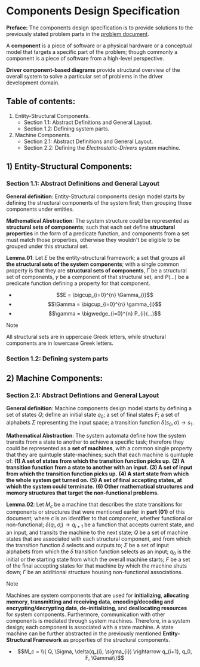 # Components Design Specification

**Preface:**
The components design specification is to provide solutions to the previously stated problem parts in the [problem document](https://github.com/Electrostat-Lab/Electrostatic-Drivers/blob/master/docs/electro-drivers/problem.md). 

A **component** is a piece of software or a physical hardware or a conceptual model that targets a specific part of the problem; though commonly a component is a piece of software from a high-level perspective.

**Driver component-based diagrams** provide structural overview of the overall system to solve a particular set of problems in the driver development domain.

## Table of contents:
1) Entity-Structural Components.
    * Section 1.1: Abstract Definitions and General Layout.
    * Section 1.2: Defining system parts.
2) Machine Components.
    * Section 2.1: Abstract Definitions and General Layout.
    * Section 2.2: Defining the _Electrostatic-Drivers_ system machine.

## 1) Entity-Structural Components:

### Section 1.1: Abstract Definitions and General Layout

**General definition**: Entity-Structural components design model starts by defining the structural components of the system first; then grouping those components under entities.

**Mathematical Abstraction**: The system structure could be represented as **structural sets of components**; such that each set define **structural properties** in the form of a predicate function, and components from a set must match those properties, otherwise they wouldn't be eligible to be grouped under this structural set.

**Lemma.01**: Let $E$ be the entity-structural framework; a set that groups all **the structural sets of the system components**; with a single common property is that they are **structural sets of components**, $\Gamma$ be a structural set of components, $\gamma$ be a component of that structural set, and $P(...)$ be a predicate function defining a property for that component.

* $$E = \bigcup_{i=0}^{n} \Gamma_{i}$$
* $$\Gamma = \bigcup_{i=0}^{n} \gamma_{i}$$
* $$\gamma = \bigwedge_{i=0}^{n} P_{i}(...)$$

> [!NOTE]
> All structural sets are in uppercase Greek letters, while structural components are in lowercase Greek letters.
>

### Section 1.2: Defining system parts



## 2) Machine Components:

### Section 2.1: Abstract Defintions and General Layout

**General definition**: Machine components design model starts by defining a set of states $Q$; define an initial state $q_0$; a set of final states $F$; a set of alphabets $\Sigma$ representing the input space; a transition function $\delta(s_0, \sigma) \rightarrow s_1$.

**Mathematical Abstraction**: The system automata define how the system transits from a state to another to achieve a specific task; therefore they could be represented as a **set of machines**, with a common single property that they are quintuple state-machines; such that each machine is quintuple of: **(1) A set of states from which the transition function picks up.** **(2) A transition function from a state to another with an input.** **(3) A set of input from which the transition function picks up.** **(4) A start state from which the whole system get turned on.** **(5) A set of final accepting states, at which the system could terminate.** **(6) Other mathematical structures and memory structures that target the non-functional problems.** 

**Lemma.02**: Let $M_c$ be a machine that describes the state transitions for components or structures that were mentioned earlier in **part (01)** of this document; where $c$ is an identifier to that component, whether functional or non-functional; $\delta(q_{i}, \sigma_{i}) \rightarrow q_{i+1}$ be a function that accepts current state, and an input, and transits the machine to the next state; $Q$ be a set of machine states that are associated with each structural component, and from which the transition function $\delta$ selects and outputs to; $\Sigma$ be a set of input alphabets from which the $\delta$ transition function selects as an input; $q_0$ is the initial or the starting state from which the overall machine starts; $F$ be a set of the final accepting states for that machine by which the machine shuts down; $\Gamma$ be an additional structure housing non-functional associations.


> [!NOTE]
> Machines are system components that are used for **initializing**, **allocating memory**, **transmitting and receiving data**, **encoding/decoding and encrypting/decrypting data**, **de-initializing**, and **deallocating resources** for system components. Furthermore, communication with other components is mediated through system machines. Therefore, in a system design; each component is associated with a state machine. A state machine can be further abstracted in the previously mentioned **Entity-Structural Framework** as properties of the structural components.
>

* $$M_c = \\{ Q, \Sigma, \delta(q_{i}, \sigma_{i}) \rightarrow q_{i+1}, q_0, F, \Gamma\\}$$
